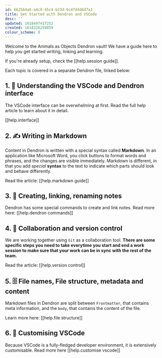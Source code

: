 ```yaml
---
id: 662564a6-a4c9-45c4-b23d-6c4fd4d8d7a3
title: Get Started with Dendron and VSCode
desc: ''
updated: 1618497417252
created: 1618326259859
colour_scheme: 0
---
```


Welcome to the Animals as Objects Dendron vault! We have a guide here to help you get started writing, linking and learning. 

If you're already setup, check the [[help.session guide]].

Each topic is covered in a separate Dendron file, linked below:



## 1. 🚨 Understanding the VSCode and Dendron interface

The VSCode interface can be overwhelming at first. Read the full help article to learn about it in detail.

[[help.interface]]

## 2. ✍️ Writing in Markdown

Content in Dendron is written with a special syntax called **Markdown**. In an application like Microsoft Word, you click buttons to format words and phrases, and the changes are visible immediately. Markdown is different, in that you add _special_ **syntax** to the text to indicate which parts should look and behave differently.

Read the article: [[help.markdown guide]]

## 3. 🌱 Creating, linking, renaming notes

Dendron has some special commands to create and link notes. Read more here: [[help.dendron commands]]

## 4. 🔗 Collaboration and version control

We are working together using `Git` as a collaboration tool. **There are some specific steps you need to take everytime you start and end a work session to make sure that your work can be in sync with the rest of the team.**

Read the article: [[help.version control]]

## 5. 🗄 File names, File structure, metadata and content

Markdown files in Dendron are split between `Frontmatter`, that contains meta information, and the `body`, that contains the content of the file. 

Learn more here: [[help.file structure]]

## 6. 🌈 Customising VSCode

Because VSCode is a fully-fledged developer environment, it is extensively customisable. Read more here [[help.customise vscode]]